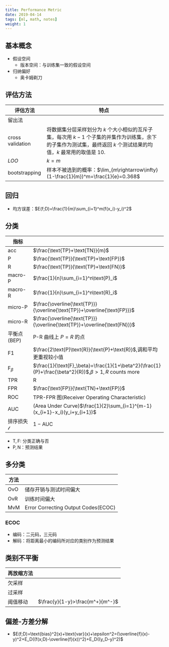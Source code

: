 ```yaml
---
title: Performance Metric
date: 2019-04-14
tags: [ml, math, notes]
weight: 1
---
```



## 基本概念

* 假设空间
    * 版本空间：与训练集一致的假设空间
* 归纳偏好
    * 奥卡姆剃刀

## 评估方法

| 评估方法         | 特点                                                                                                                                                              |
| ---------------- | ----------------------------------------------------------------------------------------------------------------------------------------------------------------- |
| 留出法           |                                                                                                                                                                   |
| cross validation | 将数据集分层采样划分为 $k$ 个大小相似的互斥子集，每次用 $k-1$ 个子集的并集作为训练集，余下的子集作为测试集，最终返回 $k$ 个测试结果的均值，$k$ 最常用的取值是 10. |
| *LOO*            | $k=m$                                                                                                                                                             |
| bootstrapping    | 样本不被选到的概率：$\lim_{m\rightarrow\infty}(1-\frac{1}{m})^m=\frac{1}{e}=0.368$                                                                                |

## 回归

* 均方误差：$E(f;D)=\frac{1}{m}\sum_{i=1}^m(f(x_i)-y_i)^2$

## 分类

| 指标                  |                                                                                                       |
| --------------------- | ----------------------------------------------------------------------------------------------------- |
| $\text{acc}$          | $\frac{\text{TP}+\text{TN}}{m}$                                                                       |
| $\text{P}$            | $\frac{\text{TP}}{\text{TP}+\text{FP}}$                                                               |
| $\text{R}$            | $\frac{\text{TP}}{\text{TP}+\text{FN}}$                                                               |
| macro-$\text{P}$      | $\frac{1}{n}\sum_{i=1}^n\text{P}_i$                                                                   |
| macro-$\text{R}$      | $\frac{1}{n}\sum_{i=1}^n\text{R}_i$                                                                   |
| micro-$\text{P}$      | $\frac{\overline{\text{TP}}}{\overline{\text{TP}}+\overline{\text{FP}}}$                              |
| micro-$\text{R}$      | $\frac{\overline{\text{TP}}}{\overline{\text{TP}}+\overline{\text{FN}}}$                              |
| 平衡点(BEP)           | P-R 曲线上 $P=R$ 的点                                                                                 |
| $\text{F1}$           | $\frac{2\text{P}\text{R}}{\text{P}+\text{R}}$,调和平均更重视较小值                                    |
| $\text{F}_\beta$      | $\frac{1}{\text{F}_\beta}=\frac{1}{1+\beta^2}(\frac{1}{P}+\frac{\beta^2}{R})$,$\beta>1,R$ counts more |
| $\text{TPR}$          | $\text{R}$                                                                                            |
| $\text{FPR}$          | $\frac{\text{FP}}{\text{TN}+\text{FP}}$                                                               |
| ROC                   | TPR-FPR 图(Receiver Operating Characteristic)                                                         |
| AUC                   | (Area Under Curve)$\frac{1}{2}\sum_{i=1}^{m-1}(x_{i+1}-x_i)(y_i+y_{i+1})$                             |
| 排序损失$\mathcal{l}$ | $1-\text{AUC}$                                                                                        |

* $\text{T},\text{F}$: 分类正确与否
* $\text{P},\text{N}$：预测结果

## 多分类

| 方法 |                                     |
| ---- | ----------------------------------- |
| OvO  | 储存开销与测试时间偏大              |
| OvR  | 训练时间偏大                        |
| MvM  | Error Correcting Output Codes(ECOC) |

### ECOC

* 编码：二元码，三元码
* 解码：将距离最小的编码所对应的类别作为预测结果

## 类别不平衡

| 再放缩方法 |                                 |
| ---------- | ------------------------------- |
| 欠采样     |                                 |
| 过采样     |                                 |
| 阈值移动   | $\frac{y}{1-y}>\frac{m^+}{m^-}$ |

## 偏差-方差分解

* $E(f;D)=\text{bias}^2(x)+\text{var}(x)+\epsilon^2=(\overline{f}(x)-y)^2+E_D((f(x;D)-\overline{f}(x))^2)+E_D((y_D-y)^2)$
